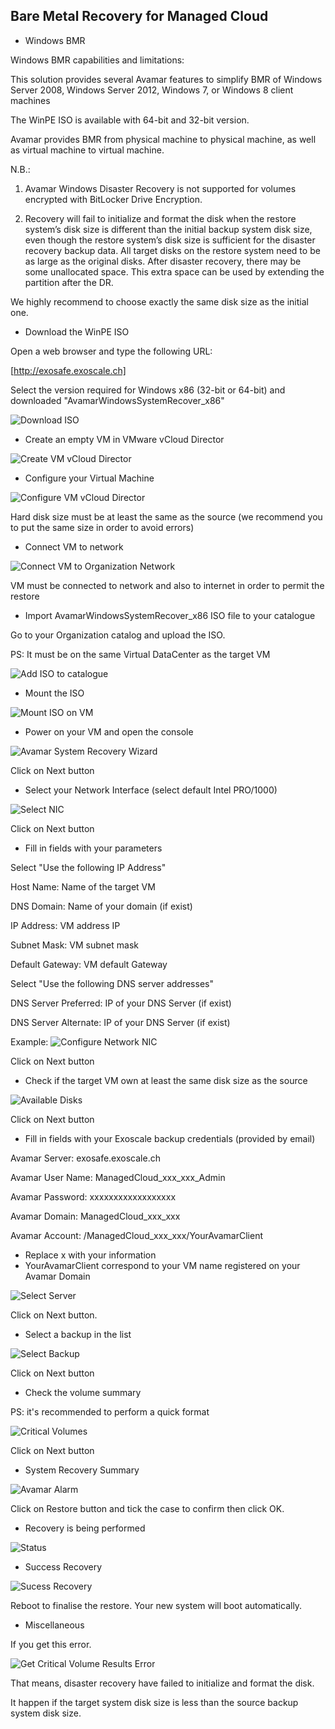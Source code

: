 ## Bare Metal Recovery for Managed Cloud



* Windows BMR

Windows BMR capabilities and limitations:

This solution provides several Avamar features to simplify BMR of Windows Server 
2008, Windows Server 2012, Windows 7, or Windows 8 client machines

The WinPE ISO is available with 64-bit and 32-bit version.

Avamar provides BMR from physical machine to physical machine, as well as virtual 
machine to virtual machine.

N.B.: 

1) Avamar Windows Disaster Recovery is not supported for volumes encrypted with 
BitLocker Drive Encryption.

2) Recovery will fail to initialize and format the disk when the restore system’s 
disk size is different than the initial backup system disk size, even though the restore 
system’s disk size is sufficient for the disaster recovery backup data. 
All target disks on the restore system need to be as large as the original disks. After disaster recovery, 
there may be some unallocated space. This extra space can be used by extending the 
partition after the DR.

We highly recommend to choose exactly the same disk size as the initial one.


* Download the WinPE ISO

Open a web browser and type the following URL:

[http://exosafe.exoscale.ch]


Select the version required for Windows x86 (32-bit or 64-bit) and downloaded "AvamarWindowsSystemRecover_x86"

![Download ISO](/static/images/kb/BMR1.png)


* Create an empty VM in VMware vCloud Director

![Create VM vCloud Director](/static/images/kb/BMR-NewVirtualMachine.png)


* Configure your Virtual Machine

![Configure VM vCloud Director](/static/images/kb/BMR-CreateEmptyVM.png) 

Hard disk size must be at least the same as the source (we recommend you to put the same size in order to avoid errors)


* Connect VM to network

![Connect VM to Organization Network](/static/images/kb/BMR-ConnectEmptyVMToNetwork.png)

VM must be connected to network and also to internet in order to permit the restore
 


* Import AvamarWindowsSystemRecover_x86 ISO file to your catalogue

Go to your Organization catalog and upload the ISO.

PS: It must be on the same Virtual DataCenter as the target VM 

![Add ISO to catalogue](/static/images/kb/BMR-UploadToCatalog.png)


* Mount the ISO

![Mount ISO on VM](/static/images/kb/BMR-VMMountIso.png)

* Power on your VM and open the console

![Avamar System Recovery Wizard](/static/images/kb/BMR4.png)


Click on Next button


* Select your Network Interface (select default Intel PRO/1000)

![Select NIC](/static/images/kb/BMR5.png)


Click on Next button


* Fill in fields with your parameters

Select "Use the following IP Address"

Host Name: Name of the target VM

DNS Domain: Name of your domain (if exist)

IP Address: VM address IP

Subnet Mask: VM subnet mask

Default Gateway: VM default Gateway

Select "Use the following DNS server addresses"

DNS Server Preferred: IP of your DNS Server (if exist)

DNS Server Alternate: IP of your DNS Server (if exist)

Example: 
![Configure Network NIC](/static/images/kb/BMR6.png)


Click on Next button


* Check if the target VM own at least the same disk size as the source

![Available Disks](/static/images/kb/BMR7.png)


Click on Next button



* Fill in fields with your Exoscale backup credentials (provided by email)

Avamar Server: exosafe.exoscale.ch

Avamar User Name: ManagedCloud_xxx_xxx_Admin

Avamar Password: xxxxxxxxxxxxxxxxxx

Avamar Domain: ManagedCloud_xxx_xxx

Avamar Account: /ManagedCloud_xxx_xxx/YourAvamarClient


- Replace x with your information
- YourAvamarClient correspond to your VM name registered on your Avamar Domain

![Select Server](/static/images/kb/BMR8.png)


Click on Next button. 


* Select a backup in the list


![Select Backup](/static/images/kb/BMR9.png)


Click on Next button


* Check the volume summary

PS: it's recommended to perform a quick format

![Critical Volumes](/static/images/kb/BMR10.png)


Click on Next button


* System Recovery Summary

![Avamar Alarm](/static/images/kb/BMR11.png)


Click on Restore button and tick the case to confirm then click OK.


* Recovery is being performed

![Status](/static/images/kb/BMR12.png)


* Success Recovery

![Sucess Recovery](/static/images/kb/BMR13.png)


Reboot to finalise the restore. Your new system will boot automatically.


* Miscellaneous

If you get this error. 


![Get Critical Volume Results Error](/static/images/kb/BMR14.png)



That means, disaster recovery have failed to initialize and format the disk.

It happen if the target system disk size is less than the source backup system disk size. 



[http://exosafe.exoscale.ch]: http://exosafe.exoscale.ch

























